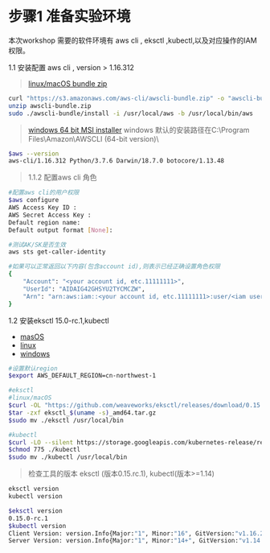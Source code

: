 # 步骤1 准备实验环境
本次workshop 需要的软件环境有 aws cli , eksctl ,kubectl,以及对应操作的IAM权限。

1.1 安装配置 aws cli , version > 1.16.312
 
 >[linux/macOS bundle zip](https://s3.amazonaws.com/aws-cli/awscli-bundle.zip)
 
 ```bash
 curl "https://s3.amazonaws.com/aws-cli/awscli-bundle.zip" -o "awscli-bundle.zip"
 unzip awscli-bundle.zip
 sudo ./awscli-bundle/install -i /usr/local/aws -b /usr/local/bin/aws
 ```
 
 >[windows 64 bit MSI installer](https://s3.amazonaws.com/aws-cli/AWSCLI64PY3.msi)
 windows 默认的安装路径在C:\Program Files\Amazon\AWSCLI (64-bit version)\
  
 ```bash
 $aws --version
 aws-cli/1.16.312 Python/3.7.6 Darwin/18.7.0 botocore/1.13.48
 ```
 
>1.1.2 配置aws cli 角色


```bash
#配置aws cli的用户权限
$aws configure
AWS Access Key ID :
AWS Secret Access Key :
Default region name:
Default output format [None]:

#测试AK/SK是否生效
aws sts get-caller-identity

#如果可以正常返回以下内容(包含account id),则表示已经正确设置角色权限
{
    "Account": "<your account id, etc.11111111>", 
    "UserId": "AIDAIG42GHSYU2TYCMCZW", 
    "Arn": "arn:aws:iam::<your account id, etc.11111111>:user/<iam user>"
}
```

1.2 安装eksctl 15.0-rc.1,kubectl

* [masOS](https://github.com/weaveworks/eksctl/releases/download/0.15.0-rc.0/eksctl_Darwin_amd64.tar.gz)
* [linux](https://github.com/weaveworks/eksctl/releases/download/0.15.0-rc.0/eksctl_Linux_amd64.tar.gz)
* [windows](https://github.com/weaveworks/eksctl/releases/download/0.15.0-rc.0/eksctl_Windows_amd64.zip)

```bash
#设置默认region
$export AWS_DEFAULT_REGION=cn-northwest-1

#eksctl
#linux/macOS
$curl -OL "https://github.com/weaveworks/eksctl/releases/download/0.15.0-rc.1/eksctl_$(uname -s)_amd64.tar.gz"
$tar -zxf eksctl_$(uname -s)_amd64.tar.gz
$sudo mv ./eksctl /usr/local/bin

#kubectl
$curl -LO --silent https://storage.googleapis.com/kubernetes-release/release/`curl -s https://storage.googleapis.com/kubernetes-release/release/stable.txt`/bin/linux/amd64/kubectl
$chmod 775 ./kubectl
$sudo mv ./kubectl /usr/local/bin

```
>检查工具的版本 eksctl (版本0.15.rc.1), kubectl(版本>=1.14)

```bash
eksctl version
kubectl version

$eksctl version
0.15.0-rc.1
$kubectl version
Client Version: version.Info{Major:"1", Minor:"16", GitVersion:"v1.16.2", GitCommit:"c97fe5036ef3df2967d086711e6c0c405941e14b", GitTreeState:"clean", BuildDate:"2019-10-15T23:41:55Z", GoVersion:"go1.12.10", Compiler:"gc", Platform:"darwin/amd64"}
Server Version: version.Info{Major:"1", Minor:"14+", GitVersion:"v1.14.9-eks-502bfb", GitCommit:"502bfb383169b124d87848f89e17a04b9fc1f6f0", GitTreeState:"clean", BuildDate:"2020-02-07T01:31:02Z", GoVersion:"go1.12.12", Compiler:"gc", Platform:"linux/amd64"}
```




